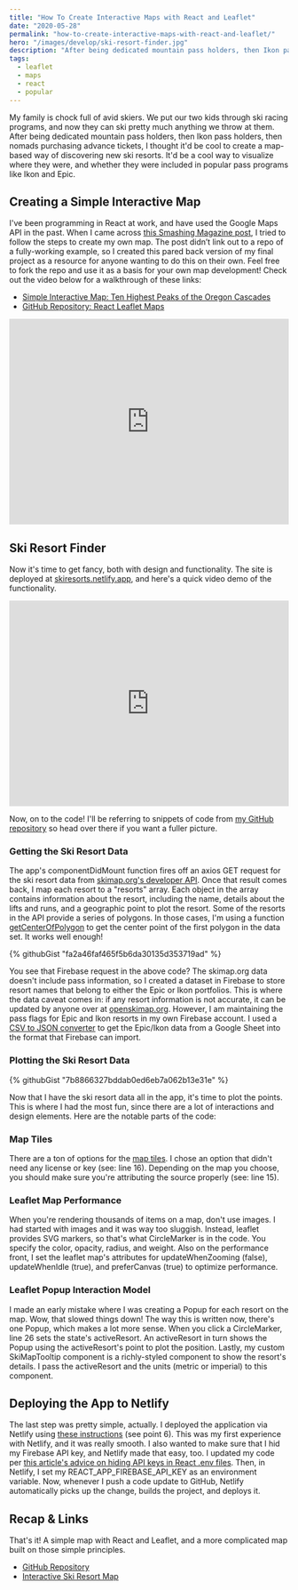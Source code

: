 ```yaml
---
title: "How To Create Interactive Maps with React and Leaflet"
date: "2020-05-28"
permalink: "how-to-create-interactive-maps-with-react-and-leaflet/"
hero: "/images/develop/ski-resort-finder.jpg"
description: "After being dedicated mountain pass holders, then Ikon pass holders, then nomads purchasing advance tickets, I thought it'd be cool to create a map-based way of discovering new ski resorts."
tags:
  - leaflet
  - maps
  - react
  - popular
---
```


My family is chock full of avid skiers. We put our two kids through ski racing programs, and now they can ski pretty much anything we throw at them. After being dedicated mountain pass holders, then Ikon pass holders, then nomads purchasing advance tickets, I thought it'd be cool to create a map-based way of discovering new ski resorts. It'd be a cool way to visualize where they were, and whether they were included in popular pass programs like Ikon and Epic.

## Creating a Simple Interactive Map

I've been programming in React at work, and have used the Google Maps API in the past. When I came across [this Smashing Magazine post](https://www.smashingmagazine.com/2020/02/javascript-maps-react-leaflet/), I tried to follow the steps to create my own map. The post didn’t link out to a repo of a fully-working example, so I created this pared back version of my final project as a resource for anyone wanting to do this on their own. Feel free to fork the repo and use it as a basis for your own map development! Check out the video below for a walkthrough of these links:

- [Simple Interactive Map: Ten Highest Peaks of the Oregon Cascades](https://react-leaflet-maps.netlify.app)
- [GitHub Repository: React Leaflet Maps](https://github.com/scottpdawson/react-leaflet-maps)

<iframe src="https://www.loom.com/embed/23ec098f7ae443968107f854fc1a2d6a" frameborder="0" webkitallowfullscreen mozallowfullscreen="" allowfullscreen="" style="width: 100%; height: 370px;"></iframe>

## Ski Resort Finder

Now it's time to get fancy, both with design and functionality. The site is deployed at [skiresorts.netlify.app](https://skiresorts.netlify.app/), and here's a quick video demo of the functionality.

<iframe src="https://www.loom.com/embed/b1117c683ba7498aa6ce8bcf292480d1" frameborder="0" webkitallowfullscreen mozallowfullscreen="" allowfullscreen="" style="width: 100%; height: 370px;"></iframe>

Now, on to the code! I'll be referring to snippets of code from [my GitHub repository](https://github.com/scottpdawson/ski-resort-finder) so head over there if you want a fuller picture.

### Getting the Ski Resort Data

The app's componentDidMount function fires off an axios GET request for the ski resort data from [skimap.org's developer API](https://skimap.org/pages/Developers). Once that result comes back, I map each resort to a "resorts" array. Each object in the array contains information about the resort, including the name, details about the lifts and runs, and a geographic point to plot the resort. Some of the resorts in the API provide a series of polygons. In those cases, I'm using a function [getCenterOfPolygon](https://github.com/scottpdawson/ski-resort-finder/blob/master/src/components/utils/AppUtils.js) to get the center point of the first polygon in the data set. It works well enough!

{% githubGist "fa2a46faf465f5b6da30135d353719ad" %}

You see that Firebase request in the above code? The skimap.org data doesn't include pass information, so I created a dataset in Firebase to store resort names that belong to either the Epic or Ikon portfolios. This is where the data caveat comes in: if any resort information is not accurate, it can be updated by anyone over at [openskimap.org](https://openskimap.org). However, I am maintaining the pass flags for Epic and Ikon resorts in my own Firebase account. I used a [CSV to JSON converter](https://www.csvjson.com/csv2json) to get the Epic/Ikon data from a Google Sheet into the format that Firebase can import.

### Plotting the Ski Resort Data

{% githubGist "7b8866327bddab0ed6eb7a062b13e31e" %}

Now that I have the ski resort data all in the app, it's time to plot the points. This is where I had the most fun, since there are a lot of interactions and design elements. Here are the notable parts of the code:

### Map Tiles

There are a ton of options for the [map tiles](https://leaflet-extras.github.io/leaflet-providers/preview/). I chose an option that didn't need any license or key (see: line 16). Depending on the map you choose, you should make sure you're attributing the source properly (see: line 15).

### Leaflet Map Performance

When you're rendering thousands of items on a map, don't use images. I had started with images and it was way too sluggish. Instead, leaflet provides SVG markers, so that's what CircleMarker is in the code. You specify the color, opacity, radius, and weight. Also on the performance front, I set the leaflet map's attributes for updateWhenZooming (false), updateWhenIdle (true), and preferCanvas (true) to optimize performance.

### Leaflet Popup Interaction Model

I made an early mistake where I was creating a Popup for each resort on the map. Wow, that slowed things down! The way this is written now, there's one Popup, which makes a lot more sense. When you click a CircleMarker, line 26 sets the state's activeResort. An activeResort in turn shows the Popup using the activeResort's point to plot the position. Lastly, my custom SkiMapTooltip component is a richly-styled component to show the resort's details. I pass the activeResort and the units (metric or imperial) to this component.

## Deploying the App to Netlify

The last step was pretty simple, actually. I deployed the application via Netlify using [these instructions](https://medium.com/@thevatsalsaglani/working-with-firebase-real-time-database-using-reactjs-and-uikit-and-launching-to-netlify-ff92419289b2) (see point 6). This was my first experience with Netlify, and it was really smooth. I also wanted to make sure that I hid my Firebase API key, and Netlify made that easy, too. I updated my code per [this article's advice on hiding API keys in React .env files](https://medium.com/better-programming/how-to-hide-your-api-keys-c2b952bc07e6). Then, in Netlify, I set my REACT_APP_FIREBASE_API_KEY as an environment variable. Now, whenever I push a code update to GitHub, Netlify automatically picks up the change, builds the project, and deploys it.

## Recap & Links

That's it! A simple map with React and Leaflet, and a more complicated map built on those simple principles.

- [GitHub Repository](https://github.com/scottpdawson/ski-resort-finder)
- [Interactive Ski Resort Map](https://skiresorts.netlify.app/)
